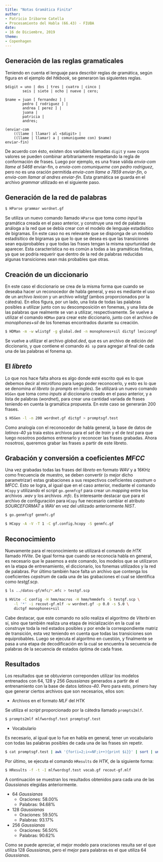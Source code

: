 ```yaml
---
title: "Notas Gramática Finita"
author:
- Patricio Iribarne Catella
- Procesamiento del Habla (66.43) - FIUBA
date:
- 16 de Diciembre, 2019
theme:
- Copenhagen
---
```



## Generación de las reglas gramaticales

Teniendo en cuenta el lenguaje para describir reglas de gramática, según figura en el ejemplo del _htkbook_, se generaron las siguientes reglas.

```
$digit = uno | dos | tres | cuatro | cinco |
	 	seis | siete | ocho | nueve | cero;

$name = juan [ fernandez ] |
		pedro [ rodriguez ] |
		andrea [ perez ] |
		juana |
		patricia |
		andres;

(enviar-com
	((llame | llamar) al <$digit> |
	((llame | llamar) a | comuniqueme con) $name)
enviar-fin)
```

De acuerdo con ésto, existen dos variables llamadas `digit` y `name` cuyos valores se pueden combinar arbitrariamente respetando la regla de conformación de frases. Luego por ejemplo, es una frase válida _envia-com llame al 5468_ enviar-fin, o _envia-com comuniqueme con pedro rodriguez_, pero no es una oración permitida _envia-com llame a 7859 enviar-fin_, o _envia-com llamar al andres enviar-fin_. Esta gramática se guarda en el archivo _grammar_ utilizado en el siguiente paso.


## Generación de la red de palabras

```bash
$ HParse grammar wordnet.gf
```

Se utiliza un nuevo comando llamado `HParse` que toma como _input_ la gramática creada en el paso anterior, y construye una red de palabras análoga a la red que se debía crear con el modelo de lenguaje estadísitico de bigramas. En este caso no es relevante que se disponga de un modelo estadísitico de bigramas ya que lo que se desea es que las transiciones sean equiprobables y que todas las frases tengan la misma opurtunidad de aparecer. Esta característica no es común a todas a las gramáticas finitas, ya que se podría requerir que dentro de la red de palabras reducidas algunas transiciones sean más probables que otras.


## Creación de un diccionario

En este caso el diccionario se crea de la misma forma que cuando se deseaba hacer un reconocedor de habla general, y eso es mediante el uso de un archivo _lexicon_ y un archivo _wlistgf_ (ambos proporcionados por la cátedra). En ellos figura, por un lado, una lista de todas las palabras posibles a utilizar junto con su descomposición en fonemas, y una lista de las palabras que realmente se van a utilizar, respectivamente. Se vuelve a utilizar el comando `HDMan` para crear este diccionario, junto con el archivo de _monophones+sil_ de los fonemas encontrados durante su creación.

```bash
$ HDMan -m -w wlistgf -g global.ded -n monophones+sil dictgf lexicongf
```

Se vuelve a utilizar el archivo _global.ded_, que es un archivo de edición del diccionario, y que contiene el comando `AS sp` para agregar al final de cada una de las palabras el fonema _sp_.


## El _libreto_

Lo que nos hace falta ahora es algo donde esté escrito qué es lo que debemos decir al micrófono para luego poder reconocerlo, y esto es lo que se denomina _el libreto_ (o _prompts_ en inglés). Se utilizará un nuevo comando `HSGen` que toma como _inputs_ al diccionario creado en el paso anterior, y a lista de palabras (_wordnet_), para crear una cantidad variada de frases teniendo en cuenta la gramática propuesta. En este caso se generarán 200 frases.

```bash
$ HSGen -l -n 200 wordnet.gf dictgf > promptsgf.test
```

Como analogía con el reconocedor de habla general, la base de datos de _latinos-40_ ya traía estos archivos para el _set_ de _train_ y el de _test_ para que luego nosotros podamos entrenarlo y reconocer las frases grabadas. Ahora nosotrosi, queremos grabar las frases a partir de este libreto.


## Grabación y conversión a coeficientes _MFCC_

Una vez grabadas todas las frases del _libreto_ en formato _WAV_ y a 16KHz como frecuencia de muestro, se deben convertir (o mejor dicho parametrizar) estas grabaciones a sus respectivos coeficientes _cepstrum_ o _MFCC_. Esto se logra, al igual que en el caso anterior, mediante el comando `HCopy` y utilizando el _script_ `go.genmfcgf` para crear un _mapping_ entre los archivos _.wav_ y los archivos _.mfc_. Es interesante destacar que para el archivo de configuración para `HCopy` fue necesario cambiar el atributo _SOURCEFORMAT_ a _WAV_ en vez del utilizado anteriormente _NIST_.

```bash
$ go.genmfcgf genmfc.gf

$ HCopy -A -V -T 1 -C gf.config.hcopy -S genmfc.gf 
```


## Reconocimiento

Nuevamente para el reconocimiento se utilizará el comando de _HTK_ llamado _HVite_. De igual forma que cuando se reconocía habla en general, es necesario que le pasemos a este comando, los modelos que se utilizaron en la etapa de entrenamiento, el diccionario, los fonemas utilizados y la red de palabras. Por último también hace falta un archivo que contenga los coeficientes _cepstrum_ de cada una de las grabaciones el cual se identifica como _testgf.scp_.

```bash
$ ls ../datos-gf/mfc/*.mfc > testgf.scp
```

```bash
$ HVite -C config -H hmm/macros -H hmm/hmmdefs -S testgf.scp \
	-l '*' -i recout-gf.mlf -w wordnet.gf -p 0.0 -s 5.0 \
	dictgf monophones+sil
```

Cabe destacar, que este comando no sólo realiza el algoritmo de _Viterbi_ en sí, sino que también realiza una etapa de inicialización en la cual se construye toda la red estados posibles y por ende la correspondiente matriz de transición, esta vez teniendo en cuenta que todas las transiciones son equiprobables. Luego se ejecuta el algoritmo en cuestión, y finalmente se pasa a una etapa de decodificación en la cual se encuentra la secuencia de palabras de la secuencia de estados óptima de cada frase.


## Resultados

Los resultados que se obtuvieron correponden utilizar los modelos entrenados con 64, 128 y 256 _Gaussianas_ generados a partir de el entrenamiento con la base de datos _latinos-40_. Pero para esto, primero hay que generar ciertos archivos que son necesarios, ellos son:

- Archivos en el formato _MLF_ del _HTK_

Se utiliza el _script_ proporcionado por la cátedra llamado `prompts2mlf`.

```bash
$ prompts2mlf mlfwordsgf.test promptsgf.test
```

- Vocabulario

Es necesario, al igual que lo fue en habla en general, tener un vocabulario con todas las palabras posibles de cada una de las frases sin repetir.

```bash
$ cat promptsgf.test | awk '{for(i=2;i<=NF;i++){print $i}}' | sort | uniq > vocab.gf
```

Por último, se ejecuta el comando `HResults` de _HTK_, de la siguiente forma:

```bash
$ HResults -f -t -I mlfwordsgf.test vocab.gf recout-gf.mlf
```

A continuación se muestran los resultados obtenidos para cada una de las _Gaussianas_ elegidas anteriormente.

- 64 _Gaussianas_
	- Oraciones: 58.00%
	- Palabras: 94.68%
- 128 _Gaussianas_
	- Oraciones: 59.50%
	- Palabras: 93.17%
- 256 _Gaussianas_
	- Oraciones: 56.50%
	- Palabras: 90.62%

Como se puede apreciar, el mejor modelo para oraciones resulta ser el que utiliza 128 _Gaussianas_, pero el mejor para palabras es el que utiliza 64 _Gaussianas_.

